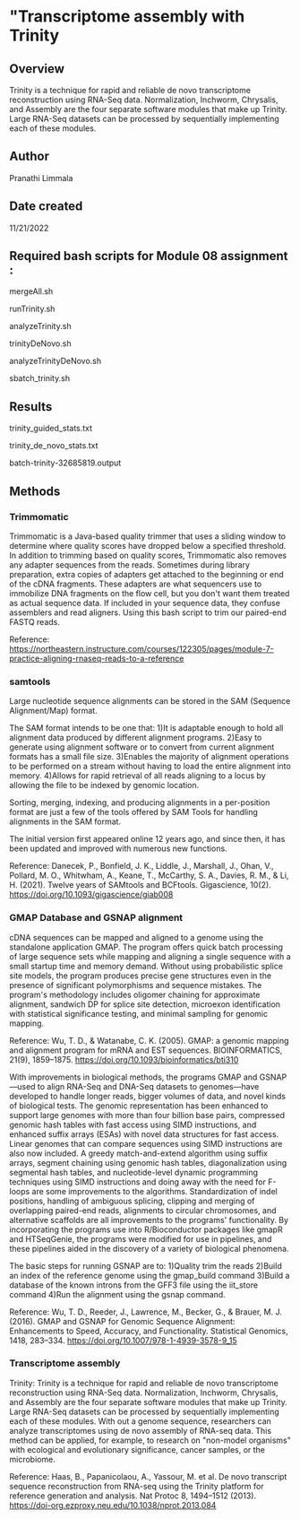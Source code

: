 # "Transcriptome assembly with Trinity

## Overview
Trinity is a technique for rapid and reliable de novo transcriptome reconstruction using RNA-Seq data. Normalization, Inchworm, Chrysalis, and Assembly are the four separate software modules that make up Trinity. Large RNA-Seq datasets can be processed by sequentially implementing each of these modules.

## Author
Pranathi Limmala

## Date created
11/21/2022

## Required bash scripts for Module 08 assignment :
mergeAll.sh

runTrinity.sh

analyzeTrinity.sh

trinityDeNovo.sh

analyzeTrinityDeNovo.sh

sbatch_trinity.sh


## Results
trinity_guided_stats.txt

trinity_de_novo_stats.txt

batch-trinity-32685819.output

## Methods

### Trimmomatic

Trimmomatic is a Java-based quality trimmer that uses a sliding window to determine where quality scores have dropped below a specified threshold. In addition to trimming based on quality scores, Trimmomatic also removes any adapter sequences from the reads. Sometimes during library preparation, extra copies of adapters get attached to the beginning or end of the cDNA fragments. These adapters are what sequencers use to immobilize DNA fragments on the flow cell, but you don't want them treated as actual sequence data. If included in your sequence data, they confuse assemblers and read aligners.
Using this bash script to trim our paired-end FASTQ reads.

Reference:
https://northeastern.instructure.com/courses/122305/pages/module-7-practice-aligning-rnaseq-reads-to-a-reference

### samtools
Large nucleotide sequence alignments can be stored in the SAM (Sequence Alignment/Map) format.

The SAM format intends to be one that:
1)It is adaptable enough to hold all alignment data produced by different alignment programs.
2)Easy to generate using alignment software or to convert from current alignment formats has a small file size.
3)Enables the majority of alignment operations to be performed on a stream without having to load the entire alignment into memory.
4)Allows for rapid retrieval of all reads aligning to a locus by allowing the file to be indexed by genomic location.

Sorting, merging, indexing, and producing alignments in a per-position format are just a few of the tools offered by SAM Tools for handling alignments in the SAM format.

The initial version first appeared online 12 years ago, and since then, it has been updated and improved with numerous new functions.

Reference:
Danecek, P., Bonfield, J. K., Liddle, J., Marshall, J., Ohan, V., Pollard, M. O., Whitwham, A., Keane, T., McCarthy, S. A., Davies, R. M., & Li, H. (2021). Twelve years of SAMtools and BCFtools. Gigascience, 10(2). https://doi.org/10.1093/gigascience/giab008


### GMAP Database and GSNAP alignment

cDNA sequences can be mapped and aligned to a genome using the standalone application GMAP. The program offers quick batch processing of large sequence sets while mapping and aligning a single sequence with a small startup time and memory demand. Without using probabilistic splice site models, the program produces precise gene structures even in the presence of significant polymorphisms and sequence mistakes. The program's methodology includes oligomer chaining for approximate alignment, sandwich DP for splice site detection, microexon identification with statistical significance testing, and minimal sampling for genomic mapping.

Reference:
Wu, T. D., & Watanabe, C. K. (2005). GMAP: a genomic mapping and alignment program for mRNA and EST sequences. BIOINFORMATICS, 21(9), 1859–1875. https://doi.org/10.1093/bioinformatics/bti310

With improvements in biological methods, the programs GMAP and GSNAP—used to align RNA-Seq and DNA-Seq datasets to genomes—have developed to handle longer reads, bigger volumes of data, and novel kinds of biological tests. The genomic representation has been enhanced to support large genomes with more than four billion base pairs, compressed genomic hash tables with fast access using SIMD instructions, and enhanced suffix arrays (ESAs) with novel data structures for fast access. Linear genomes that can compare sequences using SIMD instructions are also now included. A greedy match-and-extend algorithm using suffix arrays, segment chaining using genomic hash tables, diagonalization using segmental hash tables, and nucleotide-level dynamic programming techniques using SIMD instructions and doing away with the need for F-loops are some improvements to the algorithms. Standardization of indel positions, handling of ambiguous splicing, clipping and merging of overlapping paired-end reads, alignments to circular chromosomes, and alternative scaffolds are all improvements to the programs' functionality. By incorporating the programs use into R/Bioconductor packages like gmapR and HTSeqGenie, the programs were modified for use in pipelines, and these pipelines aided in the discovery of a variety of biological phenomena.

The basic steps for running GSNAP are to:
1)Quality trim the reads
2)Build an index of the reference genome using the gmap_build command
3)Build a database of the known introns from the GFF3 file using the iit_store command
4)Run the alignment using the gsnap command.

Reference:
Wu, T. D., Reeder, J., Lawrence, M., Becker, G., & Brauer, M. J. (2016). GMAP and GSNAP for Genomic Sequence Alignment: Enhancements to Speed, Accuracy, and Functionality. Statistical Genomics, 1418, 283–334. https://doi.org/10.1007/978-1-4939-3578-9_15


### Transcriptome assembly
Trinity: Trinity is a technique for rapid and reliable de novo transcriptome reconstruction using RNA-Seq data. Normalization, Inchworm, Chrysalis, and Assembly are the four separate software modules that make up Trinity. Large RNA-Seq datasets can be processed by sequentially implementing each of these modules.
With out a genome sequence, researchers can analyze transcriptomes using de novo assembly of RNA-seq data. This method can be applied, for example, to research on "non-model organisms" with ecological and evolutionary significance, cancer samples, or the microbiome.

Reference: Haas, B., Papanicolaou, A., Yassour, M. et al. De novo transcript sequence reconstruction from RNA-seq using the Trinity platform for reference generation and analysis. Nat Protoc 8, 1494–1512 (2013). https://doi-org.ezproxy.neu.edu/10.1038/nprot.2013.084
